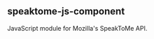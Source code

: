## speaktome-js-component

<!--
[![Version](http://img.shields.io/npm/v/speaktomejs.svg?style=flat-square)](https://npmjs.org/package/speaktomejs)
[![License](http://img.shields.io/npm/l/speaktomejs.svg?style=flat-square)](https://npmjs.org/package/speaktomejs)
-->

JavaScript module for Mozilla&#39;s SpeakToMe API.

<!--
### API

| Property | Description | Default Value |
| -------- | ----------- | ------------- |
|          |             |               |

### Installation

#### Browser

Install and use by directly including the [browser files](dist):

```html
<head>
  <title>My Speech-enabled Web Page</title>
  <script src="https://aframe.io/releases/0.6.0/aframe.min.js"></script>
  <script src="https://unpkg.com/speaktomejs/dist/speaktomejs.min.js"></script>
</head>

<body>
  <a-scene>
    <a-entity speaktome="foo: bar"></a-entity>
  </a-scene>
</body>
```

#### npm

Install via npm:

```bash
npm install speaktomejs
```

Then require and use.

```js
require('speaktomejs');
```
-->
